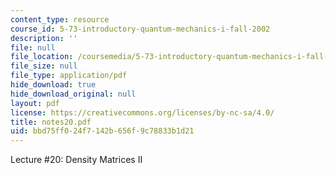 ```yaml
---
content_type: resource
course_id: 5-73-introductory-quantum-mechanics-i-fall-2002
description: ''
file: null
file_location: /coursemedia/5-73-introductory-quantum-mechanics-i-fall-2002/bbd75ff024f7142b656f9c78833b1d21_notes20.pdf
file_size: null
file_type: application/pdf
hide_download: true
hide_download_original: null
layout: pdf
license: https://creativecommons.org/licenses/by-nc-sa/4.0/
title: notes20.pdf
uid: bbd75ff0-24f7-142b-656f-9c78833b1d21
---
```

Lecture #20: Density Matrices II